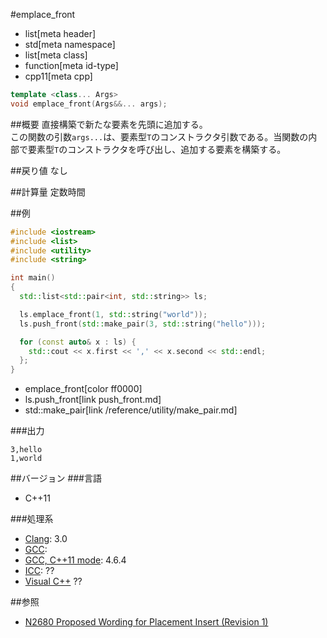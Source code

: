 #emplace_front
* list[meta header]
* std[meta namespace]
* list[meta class]
* function[meta id-type]
* cpp11[meta cpp]

```cpp
template <class... Args>
void emplace_front(Args&&... args);
```

##概要
直接構築で新たな要素を先頭に追加する。  
この関数の引数`args...`は、要素型`T`のコンストラクタ引数である。当関数の内部で要素型`T`のコンストラクタを呼び出し、追加する要素を構築する。


##戻り値
なし


##計算量
定数時間


##例
```cpp
#include <iostream>
#include <list>
#include <utility>
#include <string>

int main()
{
  std::list<std::pair<int, std::string>> ls;

  ls.emplace_front(1, std::string("world"));
  ls.push_front(std::make_pair(3, std::string("hello")));

  for (const auto& x : ls) {
    std::cout << x.first << ',' << x.second << std::endl;
  };
}
```
* emplace_front[color ff0000]
* ls.push_front[link push_front.md]
* std::make_pair[link /reference/utility/make_pair.md]

###出力
```
3,hello
1,world
```

##バージョン
###言語
- C++11

###処理系
- [Clang](/implementation.md#clang): 3.0
- [GCC](/implementation.md#gcc): 
- [GCC, C++11 mode](/implementation.md#gcc): 4.6.4
- [ICC](/implementation.md#icc): ??
- [Visual C++](/implementation.md#visual_cpp) ??


##参照
- [N2680 Proposed Wording for Placement Insert (Revision 1)](http://www.open-std.org/jtc1/sc22/wg21/docs/papers/2008/n2680.pdf)


